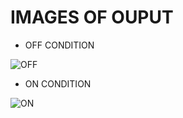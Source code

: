 # IMAGES OF OUPUT
* OFF CONDITION

![OFF](https://user-images.githubusercontent.com/101693748/164000285-cc9a07b5-2149-4c0f-82f9-2485d7d8dac6.png)

* ON CONDITION

![ON](https://user-images.githubusercontent.com/101693748/164000298-8d4935f4-7fcd-4c3d-867c-5a7f725525de.png)

